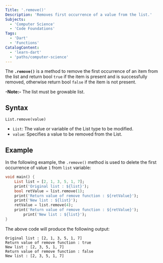 ```yaml
---
Title: '.remove()'
Description: 'Removes first occurrence of a value from the list.'
Subjects:
  - 'Computer Science'
  - 'Code Foundations'
Tags:
  - 'Dart'
  - 'Functions'
CatalogContent:
  - 'learn-dart'
  - 'paths/computer-science'
---
```


The **`.remove()`** is a method to remove the first occurrence of an item from the list and return bool `true` if the item is present and is successfully removed, otherwise return bool `false` if the item is not present.

**-Note:-** The list must be growable list.

## Syntax

```pseudo
List.remove(value)
```

- `List`: The value or variable of the List type to be modified.
- `value`: Specifies a value to be removed from the List.

## Example

In the following example, the `.remove()` method is used to delete the first occurrence of value `1` from `list` variable:

```dart
void main() {
	List list = [2, 1, 3, 5, 1, 7];
	print('Original list : ${list}');
	bool retValue = list.remove(1);
	print('Return value of remove function : ${retValue}');
	print('New list : ${list}');
	retValue = list.remove(4);
	print('Return value of remove function : ${retValue}');
        print('New list : ${list}');
}
```

The above code will produce the following output:
```shell
Original list : [2, 1, 3, 5, 1, 7]
Return value of remove function : true
New list : [2, 3, 5, 1, 7]
Return value of remove function : false
New list : [2, 3, 5, 1, 7]
```
